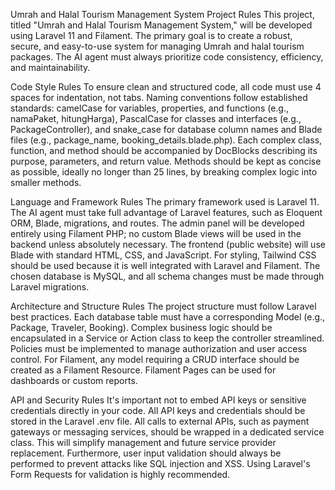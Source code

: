 Umrah and Halal Tourism Management System Project Rules
This project, titled "Umrah and Halal Tourism Management System," will be developed using Laravel 11 and Filament. The primary goal is to create a robust, secure, and easy-to-use system for managing Umrah and halal tourism packages. The AI ​​agent must always prioritize code consistency, efficiency, and maintainability.

Code Style Rules
To ensure clean and structured code, all code must use 4 spaces for indentation, not tabs. Naming conventions follow established standards: camelCase for variables, properties, and functions (e.g., namaPaket, hitungHarga), PascalCase for classes and interfaces (e.g., PackageController), and snake_case for database column names and Blade files (e.g., package_name, booking_details.blade.php). Each complex class, function, and method should be accompanied by DocBlocks describing its purpose, parameters, and return value. Methods should be kept as concise as possible, ideally no longer than 25 lines, by breaking complex logic into smaller methods.

Language and Framework Rules
The primary framework used is Laravel 11. The AI ​​agent must take full advantage of Laravel features, such as Eloquent ORM, Blade, migrations, and routes. The admin panel will be developed entirely using Filament PHP; no custom Blade views will be used in the backend unless absolutely necessary. The frontend (public website) will use Blade with standard HTML, CSS, and JavaScript. For styling, Tailwind CSS should be used because it is well integrated with Laravel and Filament. The chosen database is MySQL, and all schema changes must be made through Laravel migrations.

Architecture and Structure Rules
The project structure must follow Laravel best practices. Each database table must have a corresponding Model (e.g., Package, Traveler, Booking). Complex business logic should be encapsulated in a Service or Action class to keep the controller streamlined. Policies must be implemented to manage authorization and user access control. For Filament, any model requiring a CRUD interface should be created as a Filament Resource. Filament Pages can be used for dashboards or custom reports.

API and Security Rules
It's important not to embed API keys or sensitive credentials directly in your code. All API keys and credentials should be stored in the Laravel .env file. All calls to external APIs, such as payment gateways or messaging services, should be wrapped in a dedicated service class. This will simplify management and future service provider replacement. Furthermore, user input validation should always be performed to prevent attacks like SQL injection and XSS. Using Laravel's Form Requests for validation is highly recommended.
